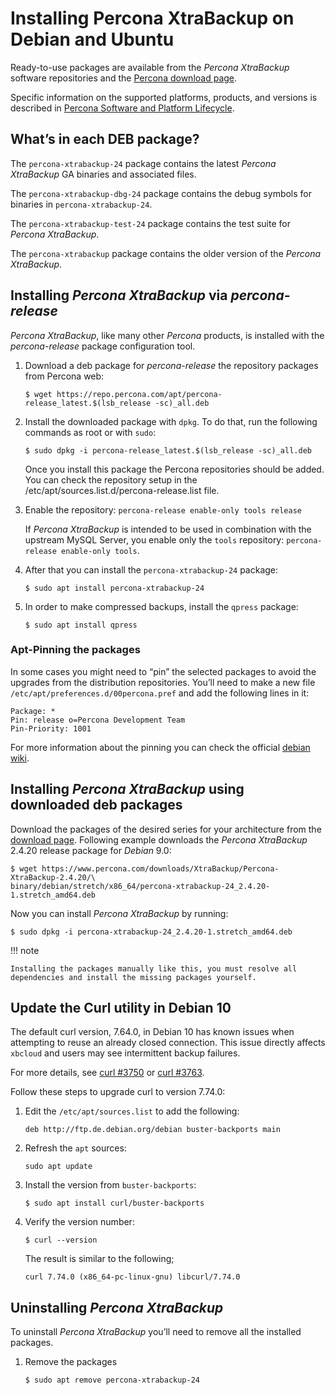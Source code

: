 # Installing Percona XtraBackup on Debian and Ubuntu

Ready-to-use packages are available from the *Percona XtraBackup* software
repositories and the [Percona download page](https://www.percona.com/downloads/XtraBackup/).

Specific information on the supported platforms, products, and versions is described in [Percona Software and Platform Lifecycle](https://www.percona.com/services/policies/percona-software-platform-lifecycle#mysql).

## What’s in each DEB package?

The `percona-xtrabackup-24` package contains the latest *Percona XtraBackup*
GA binaries and associated files.

The `percona-xtrabackup-dbg-24` package contains the debug symbols for
binaries in `percona-xtrabackup-24`.

The `percona-xtrabackup-test-24` package contains the test suite for
*Percona XtraBackup*.

The `percona-xtrabackup` package contains the older version of the
*Percona XtraBackup*.

## Installing *Percona XtraBackup* via *percona-release*

*Percona XtraBackup*, like many other *Percona* products, is installed
with the *percona-release* package configuration tool.


1. Download a deb package for *percona-release* the repository packages from Percona web:

    ```shell
    $ wget https://repo.percona.com/apt/percona-release_latest.$(lsb_release -sc)_all.deb
    ```

2. Install the downloaded package with `dpkg`. To do that, run the following commands as root or with `sudo`:

    ```shell
    $ sudo dpkg -i percona-release_latest.$(lsb_release -sc)_all.deb
    ```

    Once you install this package the Percona repositories should be added. You
    can check the repository setup in the
    /etc/apt/sources.list.d/percona-release.list file.

3. Enable the repository: `percona-release enable-only tools release`

    If *Percona XtraBackup* is intended to be used in combination with
    the upstream MySQL Server, you enable only the `tools`
    repository: `percona-release enable-only tools`.

4. After that you can install the `percona-xtrabackup-24` package:

    ```shell
    $ sudo apt install percona-xtrabackup-24
    ```

5. In order to make compressed backups, install the `qpress` package:

    ```shell
    $ sudo apt install qpress
    ```

### Apt-Pinning the packages

In some cases you might need to “pin” the selected packages to avoid the
upgrades from the distribution repositories. You’ll need to make a new file
`/etc/apt/preferences.d/00percona.pref` and add the following lines in
it:

```text
Package: *
Pin: release o=Percona Development Team
Pin-Priority: 1001
```

For more information about the pinning you can check the official
[debian wiki](http://wiki.debian.org/AptPreferences).

## Installing *Percona XtraBackup* using downloaded deb packages

Download the packages of the desired series for your architecture from the
[download page](https://www.percona.com/downloads/XtraBackup/). Following
example downloads the *Percona XtraBackup* 2.4.20 release package for *Debian*
9.0:

```shell
$ wget https://www.percona.com/downloads/XtraBackup/Percona-XtraBackup-2.4.20/\
binary/debian/stretch/x86_64/percona-xtrabackup-24_2.4.20-1.stretch_amd64.deb
```

Now you can install *Percona XtraBackup* by running:

```shell
$ sudo dpkg -i percona-xtrabackup-24_2.4.20-1.stretch_amd64.deb
```

!!! note

    Installing the packages manually like this, you must resolve all dependencies and install the missing packages yourself.

## Update the Curl utility in Debian 10

The default curl version, 7.64.0, in Debian 10 has known issues when attempting to reuse an already closed connection. This issue directly affects `xbcloud` and users may see intermittent backup failures.

For more details, see [curl #3750](https://github.com/curl/curl/issues/3750) or [curl #3763](https://github.com/curl/curl/pull/3763).

Follow these steps to upgrade curl to version 7.74.0:

1. Edit the `/etc/apt/sources.list` to add the following:

    ```text
    deb http://ftp.de.debian.org/debian buster-backports main
    ```

2. Refresh the `apt` sources:

    ```shell
    sudo apt update
    ```

3. Install the version from `buster-backports`:

    ```shell
    $ sudo apt install curl/buster-backports
    ```

4. Verify the version number:

    ```shell
    $ curl --version
    ```
    The result is similar to the following;

    ```text
    curl 7.74.0 (x86_64-pc-linux-gnu) libcurl/7.74.0
    ```

## Uninstalling *Percona XtraBackup*

To uninstall *Percona XtraBackup* you’ll need to remove all the installed
packages.

1. Remove the packages

    ```shell
    $ sudo apt remove percona-xtrabackup-24
    ```
